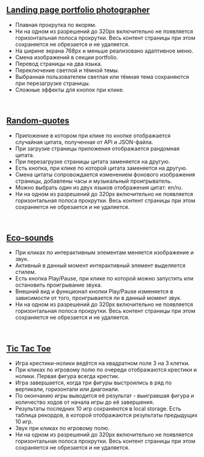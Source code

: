 ## [Landing page portfolio photographer](https://veronika2811.github.io/project-stage-0/portfolio/)

- Плавная прокрутка по якорям.
- Ни на одном из разрешений до 320px включительно не появляется горизонтальная полоса прокрутки. Весь контент страницы при этом сохраняется не обрезается и не удаляется.
- На ширине экрана 768рх и меньше реализовано адаптивное меню.
- Смена изображений в секции portfolio.
- Перевод страницы на два языка.
- Переключение светлой и тёмной темы.
- Выбранная пользователем светлая или тёмная тема сохраняются при перезагрузке страницы.
- Cложные эффекты для кнопок при клике.

<br />

## [Random-quotes](https://veronika2811.github.io/project-stage-0/random-jokes/)

- Приложение в котором при клике по кнопке отображается случайная цитата, полученная от API и JSON-файла.
- При загрузке страницы приложения отображается рандомная цитата.
- При перезагрузке страницы цитата заменяется на другую.
- Есть кнопка, при клике по которой цитата заменяется на другую.
- Смена цитаты сопровождается изменением фонового изображения страницы, добавлены часы и музыкальный проигрыватель.
- Можно выбрать один из двух языков отображения цитат: en/ru.
- Ни на одном из разрешений до 320px включительно не появляется горизонтальная полоса прокрутки. Весь контент страницы при этом сохраняется не обрезается и не удаляется.

<br />

## [Eco-sounds](https://veronika2811.github.io/project-stage-0/eco-sounds/)

- При кликах по интерактивным элементам меняется изображение и звук.
- Активный в данный момент интерактивный элемент выделяется стилем.
- Есть кнопка Play/Pause, при клике по которой можно запустить или остановить проигрывание звука.
- Внешний вид и функционал кнопки Play/Pause изменяется в зависимости от того, проигрывается ли в данный момент звук.
- Ни на одном из разрешений до 320px включительно не появляется горизонтальная полоса прокрутки. Весь контент страницы при этом сохраняется не обрезается и не удаляется.

<br />

## [Tic Tac Toe](https://veronika2811.github.io/project-stage-0/tic-tac-toe/)

- Игра крестики-нолики ведётся на квадратном поле 3 на 3 клетки. 
- При кликах по игровому полю по очереди отображаются крестики и нолики. Первая фигура всегда крестик.
- Игра завершается, когда три фигуры выстроились в ряд по вертикали, горизонтали или диагонали.
- По окончанию игры выводится её результат - выигравшая фигура и количество ходов от начала игры до её завершения.
- Результаты последних 10 игр сохраняются в local storage. Есть таблица рекордов, в которой отображаются результаты предыдущих 10 игр.
- Звук при кликах по игровому полю. 
- Ни на одном из разрешений до 320px включительно не появляется горизонтальная полоса прокрутки. Весь контент страницы при этом сохраняется не обрезается и не удаляется.